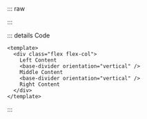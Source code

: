 ::: raw

<ClientOnly>
  <DividerVertical />
</ClientOnly>

:::

::: details Code

```vue
<template>
  <div class="flex flex-col">
    Left Content
    <base-divider orientation="vertical" />
    Middle Content
    <base-divider orientation="vertical" />
    Right Content
  </div>
</template>
```

:::
